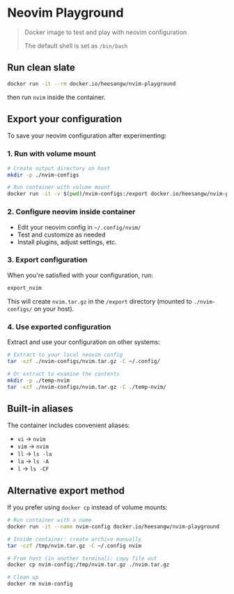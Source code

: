 # Neovim Playground

> Docker image to test and play with neovim configuration
>
> The default shell is set as `/bin/bash`

## Run clean slate

```bash
docker run -it --rm docker.io/heesangw/nvim-playground
```

then run `nvim` inside the container.

## Export your configuration

To save your neovim configuration after experimenting:

### 1. Run with volume mount

```bash
# Create output directory on host
mkdir -p ./nvim-configs

# Run container with volume mount
docker run -it -v $(pwd)/nvim-configs:/export docker.io/heesangw/nvim-playground
```

### 2. Configure neovim inside container

- Edit your neovim config in `~/.config/nvim/`
- Test and customize as needed
- Install plugins, adjust settings, etc.

### 3. Export configuration

When you're satisfied with your configuration, run:

```bash
export_nvim
```

This will create `nvim.tar.gz` in the `/export` directory (mounted to `./nvim-configs/` on your host).

### 4. Use exported configuration

Extract and use your configuration on other systems:

```bash
# Extract to your local neovim config
tar -xzf ./nvim-configs/nvim.tar.gz -C ~/.config/

# Or extract to examine the contents
mkdir -p ./temp-nvim
tar -xzf ./nvim-configs/nvim.tar.gz -C ./temp-nvim/
```

## Built-in aliases

The container includes convenient aliases:
- `vi` → `nvim`
- `vim` → `nvim`
- `ll` → `ls -la`
- `la` → `ls -A`
- `l` → `ls -CF`

## Alternative export method

If you prefer using `docker cp` instead of volume mounts:

```bash
# Run container with a name
docker run -it --name nvim-config docker.io/heesangw/nvim-playground

# Inside container: create archive manually
tar -czf /tmp/nvim.tar.gz -C ~/.config nvim

# From host (in another terminal): copy file out
docker cp nvim-config:/tmp/nvim.tar.gz ./nvim.tar.gz

# Clean up
docker rm nvim-config
```
